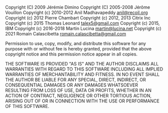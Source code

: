 Copyright (C) 2009 Jérémie Dimino
Copyright (C) 2005-2008 Jérôme Vouillon
Copyright (c) 2010-2012 Anil Madhavapeddy <anil@recoil.org>
Copyright (c) 2012 Pierre Chambart
Copyright (c) 2012, 2013 Citrix Inc
Copyright (c) 2015 Thomas Leonard <talex5@gmail.com>
Copyright (c) 2015, IBM
Copyright (c) 2016-2018 Martin Lucina <martin@lucina.net>
Copyright (c) 2021 Romain Calascibetta <romain.calascibetta@gmail.com>

Permission to use, copy, modify, and distribute this software for any
purpose with or without fee is hereby granted, provided that the above
copyright notice and this permission notice appear in all copies.

THE SOFTWARE IS PROVIDED "AS IS" AND THE AUTHOR DISCLAIMS ALL WARRANTIES
WITH REGARD TO THIS SOFTWARE INCLUDING ALL IMPLIED WARRANTIES OF
MERCHANTABILITY AND FITNESS. IN NO EVENT SHALL THE AUTHOR BE LIABLE FOR
ANY SPECIAL, DIRECT, INDIRECT, OR CONSEQUENTIAL DAMAGES OR ANY DAMAGES
WHATSOEVER RESULTING FROM LOSS OF USE, DATA OR PROFITS, WHETHER IN AN
ACTION OF CONTRACT, NEGLIGENCE OR OTHER TORTIOUS ACTION, ARISING OUT OF
OR IN CONNECTION WITH THE USE OR PERFORMANCE OF THIS SOFTWARE.
